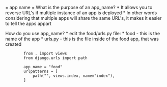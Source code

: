 
= app name =
What is the purpose of an app_name?
	* It allows you to reverse URL's if multiple instance of an app is deployed
	* In other words considering that multiple apps will share the same URL's, 
		it makes it easier to tell the apps appart

How do you use app_name?
	* edit the food/urls.py file:
		* food - this is the name of the app
		* urls.py - this is the file inside of the food app, that was created

			from . import views
			from django.urls import path

			app_name = "food"
			urlpatterns = [
    			path("", views.index, name="index"),
			]

